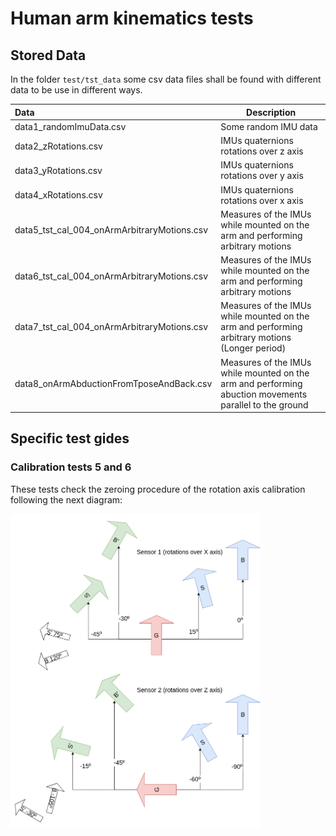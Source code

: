 # Human arm kinematics tests

## Stored Data

In the folder `test/tst_data` some csv data files shall be found with different data to be use in different ways.

| Data                                              | Description |
| :--                                               | ----------- |
| data1_randomImuData.csv                           | Some random IMU data |
| data2_zRotations.csv                              | IMUs quaternions rotations over z axis | 
| data3_yRotations.csv                              | IMUs quaternions rotations over y axis | 
| data4_xRotations.csv                              | IMUs quaternions rotations over x axis | 
| data5_tst_cal_004_onArmArbitraryMotions.csv       | Measures of the IMUs while mounted on the arm and performing arbitrary motions | 
| data6_tst_cal_004_onArmArbitraryMotions.csv       | Measures of the IMUs while mounted on the arm and performing arbitrary motions | 
| data7_tst_cal_004_onArmArbitraryMotions.csv       | Measures of the IMUs while mounted on the arm and performing arbitrary motions (Longer period) | 
| data8_onArmAbductionFromTposeAndBack.csv          | Measures of the IMUs while mounted on the arm and performing abuction movements parallel to the ground |

## Specific test gides

### Calibration tests 5 and 6
These tests check the zeroing procedure of the rotation axis calibration following the next diagram:

<img src="tst_cal_005_006_explain.png" alt="tst_cal_005_006_explain" width="400px">

